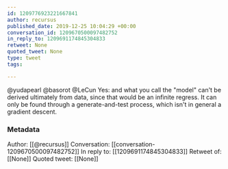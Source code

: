 ```yaml
---
id: 1209776923221667841
author: recursus
published_date: 2019-12-25 10:04:29 +00:00
conversation_id: 1209670500097482752
in_reply_to: 1209691174845304833
retweet: None
quoted_tweet: None
type: tweet
tags:

---
```


@yudapearl @basorot @LeCun Yes: and what you call the "model" can't be derived ultimately from data, since that would be an infinite regress.  It can only be found through a generate-and-test process, which isn't in general a gradient descent.

### Metadata

Author: [[@recursus]]
Conversation: [[conversation-1209670500097482752]]
In reply to: [[1209691174845304833]]
Retweet of: [[None]]
Quoted tweet: [[None]]
